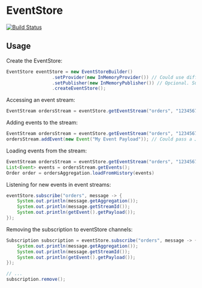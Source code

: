 # EventStore

[![Build Status](https://travis-ci.org/biharck/eventstore.svg?branch=master)](https://travis-ci.org/biharck/eventstore)

## Usage

Create the EventStore:

```java
EventStore eventStore = new EventStoreBuilder()
                 .setProvider(new InMemoryProvider()) // Could use different providers, like MongoDBProvider, MySQLProvider etc
                 .setPublisher(new InMemoryPublisher()) // Opcional. Support different publishers, like RabbitmqPublisher, RedisPublisher etc
                 .createEventStore();
```

Accessing an event stream:

```java
EventStream ordersStream = eventStore.getEventStream("orders", "1234567");
```

Adding events to the stream:

```java
EventStream ordersStream = eventStore.getEventStream("orders", "1234567");
ordersStream.addEvent(new Event("My Event Payload")); // Could pass a JSON string here
```

Loading events from the stream:

```java
EventStream ordersStream = eventStore.getEventStream("orders", "1234567");
List<Event> events = ordersStream.getEvents();
Order order = ordersAggregation.loadFromHistory(events)
```

Listening for new events in event streams:

```java
eventStore.subscribe("orders", message -> {
    System.out.println(message.getAggregation());
    System.out.println(message.getStreamId());
    System.out.println(getEvent().getPayload());
});
```

Removing the subscription to eventStore channels:

```java
Subscription subscription = eventStore.subscribe("orders", message -> {
    System.out.println(message.getAggregation());
    System.out.println(message.getStreamId());
    System.out.println(getEvent().getPayload());
});

// ...
subscription.remove();
 
```